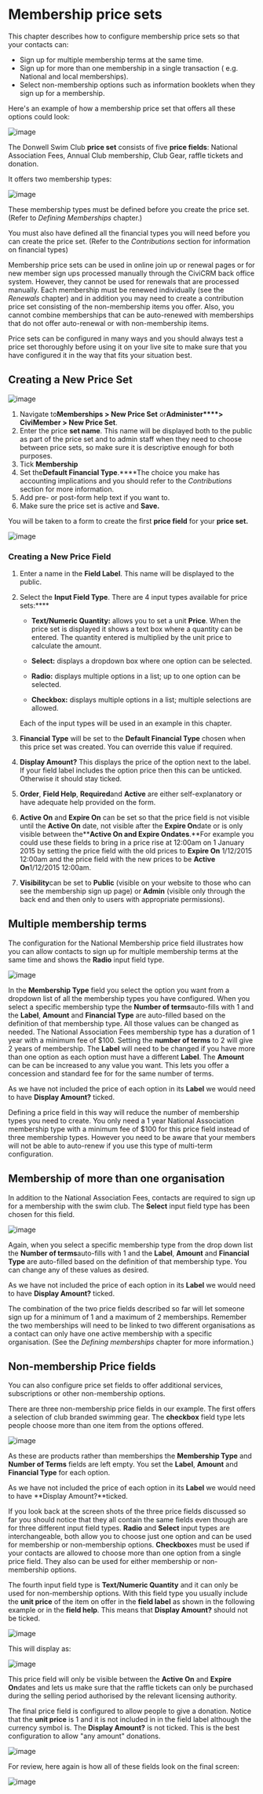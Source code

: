 Membership price sets
=====================

This chapter describes how to configure membership price sets so that
your contacts can:

-   Sign up for multiple membership terms at the same time. 
-   Sign up for more than one membership in a single transaction ( e.g.
    National and local memberships).
-   Select non-membership options such as information booklets when they
    sign up for a membership.

Here's an example of how a membership price set that offers all these
options could look: 

![image](../img/4.5_membership_price_sets_complete_price_set.PNG) 
 

The Donwell Swim Club **price set** consists of five **price fields**:
National Association Fees, Annual Club membership, Club Gear, raffle
tickets and donation. 
 
It offers two membership types:

![image](../img/4.5_membership_price_sets_types_1.PNG) 
 

These membership types must be defined before you create the price set.
(Refer to *Defining Memberships* chapter.) 

You must also have defined all the financial types you will need before
you can create the price set. (Refer to the *Contributions* section for
information on financial types)

Membership price sets can be used in online join up or renewal pages or
for new member sign ups processed manually through the CiviCRM back
office system. However, they cannot be used for renewals that are
processed manually. Each membership must be renewed individually (see
the *Renewals* chapter) and in addition you may need to create a
contribution price set consisting of the non-membership items you offer.
Also, you cannot combine memberships that can be auto-renewed with
memberships that do not offer auto-renewal or with non-membership items.


Price sets can be configured in many ways and you should always test a
price set thoroughly before using it on your live site to make sure that
you have configured it in the way that fits your situation best.

Creating a New Price Set
------------------------

![image](../img/4.5_membership_price_sets_new_new_price_set_1.PNG) 


1.  Navigate to**Memberships > New Price Set** or**Administer****>
    CiviMember > New Price Set**.
2.  Enter the price **set name**. This name will be displayed both to
    the public as part of the price set and to admin staff when they
    need to choose between price sets, so make sure it is descriptive
    enough for both purposes.
3.  Tick **Membership**
4.  Set the**Default Financial Type**.****The choice you make has
    accounting implications and you should refer to the *Contributions*
    section for more information.
5.  Add pre- or post-form help text if you want to.
6.  Make sure the price set is active and **Save.** 

You will be taken to a form to create the first **price field** for your
**price set.**

![image](../img/4.5_membership_price_sets_new_new_price_field_1.PNG) 

### Creating a New Price Field

1.  Enter a name in the **Field Label**. This name will be displayed to
    the public.

2.  Select the **Input Field Type**. There are 4 input types available
    for price sets:****

    -   **Text/Numeric Quantity:** allows you to set a unit **Price**.
        When the price set is displayed it shows a text box where a
        quantity can be entered. The quantity entered is multiplied by
        the unit price to calculate the amount.

    -   **Select:** displays a dropdown box where one option can be
        selected.

    -   **Radio:** displays multiple options in a list; up to one option
        can be selected.

    -   **Checkbox:** displays multiple options in a list; multiple
        selections are allowed.

    Each of the input types will be used in an example in this chapter. 

3.  **Financial Type** will be set to the **Default Financial Type**
    chosen when this price set was created. You can override this value
    if required.

4.  **Display Amount?** This displays the price of the option next to
    the label. If your field label includes the option price then this
    can be unticked. Otherwise it should stay ticked.

5.  **Order**, **Field Help**, **Required**and **Active** are either
    self-explanatory or have adequate help provided on the form.

6.  **Active On** and **Expire On** can be set so that the price field
    is not visible until the **Active On** date, not visible after the
    **Expire On**date or is only visible between the******Active On**
    and **Expire On**dates**.**For example you could use these fields to
    bring in a price rise at 12:00am on 1 January 2015 by setting the
    price field with the old prices to **Expire On** 1/12/2015 12:00am
    and the price field with the new prices to be **Active On**1/12/2015
    12:00am.

7.  **Visibility**can be set to **Public** (visible on your website to
    those who can see the membership sign up page) or **Admin** (visible
    only through the back end and then only to users with appropriate
    permissions). 

Multiple membership terms
-------------------------

The configuration for the National Membership price field illustrates
how you can allow contacts to sign up for multiple membership terms at
the same time and shows the **Radio** input field type. 

![image](../img/4.5_membership_price_sets_multi-term_1.PNG) 

In the **Membership Type** field you select the option you want from
a dropdown list of all the membership types you have configured. When
you select a specific membership type the **Number of terms**auto-fills
with 1 and the **Label**, **Amount** and **Financial Type** are
auto-filled based on the definition of that membership type. All those
values can be changed as needed. The National Association Fees
membership type has a duration of 1 year with a minimum fee of $100.
Setting the **number of terms** to 2 will give 2 years of membership.
The **Label** will need to be changed if you have more than one option
as each option must have a different **Label**. The **Amount** can be
can be increased to any value you want. This lets you offer a concession
and standard fee for for the same number of terms. 

As we have not included the price of each option in its **Label** we
would need to have **Display Amount?** ticked.

Defining a price field in this way will reduce the number of membership
types you need to create. You only need a 1 year National Association
membership type with a minimum fee of $100 for this price field instead
of three membership types. However you need to be aware that your
members will not be able to auto-renew if you use this type of
multi-term configuration. 

Membership of more than one organisation
----------------------------------------

In addition to the National Association Fees, contacts are required to
sign up for a membership with the swim club. The **Select** input field
type has been chosen for this field. 

![image](../img/4.5_membership_price_sets_second_organisation_1.PNG) 


Again, when you select a specific membership type from the drop down
list the **Number of terms**auto-fills with 1 and the **Label**,
**Amount** and **Financial Type** are auto-filled based on the
definition of that membership type. You can change any of these values
as desired.

As we have not included the price of each option in its **Label** we
would need to have **Display Amount?** ticked. 

The combination of the two price fields described so far will let
someone sign up for a minimum of 1 and a maximum of 2 memberships.
Remember the two memberships will need to be linked to two different
organisations as a contact can only have one active membership with a
specific organisation. (See the *Defining memberships* chapter for more
information.)

Non-membership Price fields 
-----------------------------

You can also configure price set fields to offer additional services,
subscriptions or other non-membership options. 
 
 There are three non-membership price fields in our example. The first
offers a selection of club branded swimming gear. The **checkbox** field
type lets people choose more than one item from the options offered.

![image](../img/Membership%20Pricesets%20non-member%20field_1.PNG) 

As these are products rather than memberships the **Membership Type**
and **Number of Terms** fields are left empty. You set the **Label**,
**Amount** and **Financial Type** for each option. 

As we have not included the price of each option in its **Label** we
would need to have **Display Amount?**ticked. 

If you look back at the screen shots of the three price fields discussed
so far you should notice that they all contain the same fields even
though are for three different input field types. **Radio** and
**Select** input types are interchangeable, both allow you to choose
just one option and can be used for membership or non-membership
options. **Checkbox**es must be used if your contacts are allowed to
choose more than one option from a single price field. They also can be
used for either membership or non-membership options.

The fourth input field type is **Text/Numeric Quantity** and it can only
be used for non-membership options. With this field type you usually
include the **unit price** of the item on offer in the **field label**
as shown in the following example or in the **field help**. This means
that **Display Amount?** should not be ticked.

![image](../img/4.5_membership_price_sets_raffle_dates_fields_used.PNG)

This will display as:

![image](../img/membership_price_set_raffle_preview_1.PNG)

This price field will only be visible between the **Active On** and
**Expire On**dates and lets us make sure that the raffle tickets can
only be purchased during the selling period authorised by the relevant
licensing authority.

The final price field is configured to allow people to give a donation.
Notice that the **unit price** is 1 and it is not included in in the
field label although the currency symbol is. The **Display Amount?** is
not ticked. This is the best configuration to allow "any amount"
donations. 

![image](../img/4.5_membership_price_sets_donation.PNG)

For review, here again is how all of these fields look on the final
screen:

![image](../img/Membership%20priceset%20final.PNG) 
